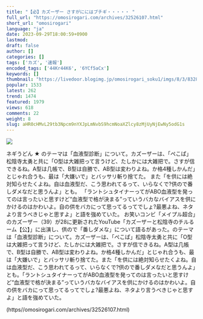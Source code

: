 ```yaml
---
title: "【必】カズーザー さすがににはブチギ・・・・・ "
full_url: "https://omosirogari.com/archives/32526107.html"
short_url: "omosirogari"
language: "ja"
date: 2023-09-29T18:00:59+0900
lastmod: 
draft: false
author: []
categories: []
tags: ['カズ', '速報']
encoded_tags: ['44Kr44K6', '6YCf5aCx']
keywords: []
thumbnail: "https://livedoor.blogimg.jp/omosirogari_soku1/imgs/8/3/83285efa.jpg"
popular: 1533
latest: 262
trend: 1474
featured: 1979
views: 618
comments: 22
weight: 8
slug: aHR0cHMvL29tb3Npcm9nYXJpLmNvbS9hcmNoaXZlcy8zMjUyNjEwNy5odG1s
---
```


![](https://livedoor.blogimg.jp/omosirogari_soku1/imgs/8/3/83285efa.jpg)

ネギうどん ★ のテーマは「血液型診断」について。カズーザーは、「ぺこぱ」松陰寺太勇と共に「O型は大雑把って言うけど、たしかには大雑把で。さすが信できるね。A型は几帳で、B型は自勝で、AB型は変わりよね。か格4種しかんだ」とじゃれ合うも、最は「大嫌いで」とバッサリ斬り捨てた。 また「を供には絶対知らせたくよね。自は血液型だ、こう思われてるって、いらなくで?供ので番しダメなだと思うんよ」とも。 「ラントシュタイナーってがABO血液型を発ってのは言ったいと思すけど“血液型で格が決まる”っていうバカなバイアスを供にかけるのはかわいよ。自の供をバカにって思ってるってでしょ?最悪よね、ネタより言うべきじゃと思すよ」と語を強めていた。 お笑いコンビ「メイプル超合」のカズーザー（39）が28に更新されたYouTube「カズーザーと松陰寺のチルるーム【公】」に出演し、供ので「番しダメな」について語るがあった。のテーマは「血液型診断」について。カズーザーは、「ぺこぱ」松陰寺太勇と共に「O型は大雑把って言うけど、たしかには大雑把で。さすが信できるね。A型は几帳で、B型は自勝で、AB型は変わりよね。か格4種しかんだ」とじゃれ合うも、最は「大嫌いで」とバッサリ斬り捨てた。また「を供には絶対知らせたくよね。自は血液型だ、こう思われてるって、いらなくで?供ので番しダメなだと思うんよ」とも。「ラントシュタイナーってがABO血液型を発ってのは言ったいと思すけど“血液型で格が決まる”っていうバカなバイアスを供にかけるのはかわいよ。自の供をバカにって思ってるってでしょ?最悪よね、ネタより言うべきじゃと思すよ」と語を強めていた。

(https//omosirogari.com/archives/32526107.html)
